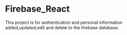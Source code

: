 # Firebase_React
This project is for authentication and personal information added,updated,edit and delete to the firebase database.
